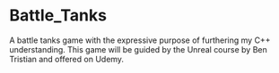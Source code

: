 # Battle_Tanks
A battle tanks game with the expressive purpose of furthering my C++ understanding. This game will be guided by the Unreal course by Ben Tristian and offered on Udemy.
